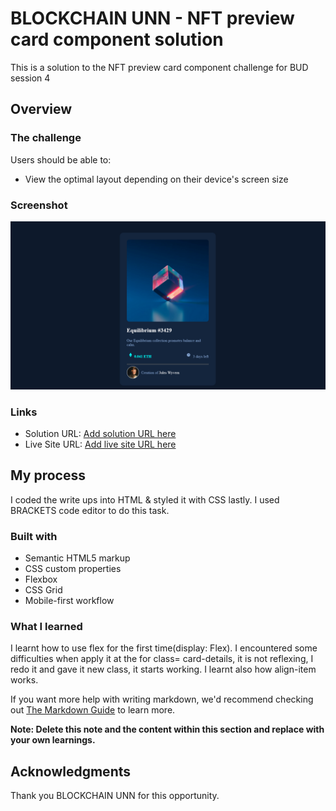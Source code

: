 # BLOCKCHAIN UNN - NFT preview card component solution

This is a solution to the NFT preview card component challenge for BUD session 4

## Overview

### The challenge

Users should be able to:

- View the optimal layout depending on their device's screen size

### Screenshot

![](./images/Screenshot-BLOCKCHAIN-UNN-NFT-preview-card-component.png)

### Links

- Solution URL: [Add solution URL here](https://your-solution-url.com)
- Live Site URL: [Add live site URL here](https://your-live-site-url.com)

## My process
I coded the write ups into HTML & styled it with CSS lastly.
I used BRACKETS code editor to do this task.

### Built with

- Semantic HTML5 markup
- CSS custom properties
- Flexbox
- CSS Grid
- Mobile-first workflow


### What I learned
I learnt how to use flex for the first time(display: Flex). I encountered some difficulties when apply it at the for class= card-details, it is not reflexing, I redo it and gave it new class, it starts working.
I learnt also how align-item works.


If you want more help with writing markdown, we'd recommend checking out [The Markdown Guide](https://www.markdownguide.org/) to learn more.

**Note: Delete this note and the content within this section and replace with your own learnings.**

## Acknowledgments

Thank you BLOCKCHAIN UNN for this opportunity. 
